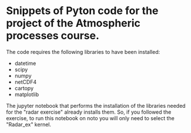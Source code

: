# Snippets of Pyton code for the project of the Atmospheric processes course.

The code requires the following libraries to have been installed:
- datetime
- scipy
- numpy
- netCDF4
- cartopy
- matplotlib

The jupyter notebook that performs the installation of the libraries needed for the "radar exercise" already installs them.
So, if you followed the exercise, to run this notebook on noto you will only need to select the "Radar_ex" kernel.
